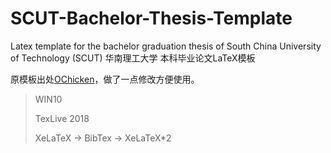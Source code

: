 # SCUT-Bachelor-Thesis-Template
Latex template for the bachelor graduation thesis of South China University of Technology (SCUT) 华南理工大学 本科毕业论文LaTeX模板

原模板出处[OChicken](https://github.com/OChicken/SCUT-Bachelor-Thesis-Template)，做了一点修改方便使用。

> WIN10
>
> TexLive 2018
>
> XeLaTeX -> BibTex -> XeLaTeX*2
